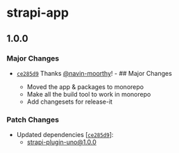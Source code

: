 # strapi-app

## 1.0.0

### Major Changes

- [`ce285d9`](https://github.com/timelessco/strapi-ts-monorepo/commit/ce285d95552faf7a32c020a47c9d6531a154877f)
  Thanks [@navin-moorthy](https://github.com/navin-moorthy)! - ## Major Changes

  - Moved the app & packages to monorepo
  - Make all the build tool to work in monorepo
  - Add changesets for release-it

### Patch Changes

- Updated dependencies
  [[`ce285d9`](https://github.com/timelessco/strapi-ts-monorepo/commit/ce285d95552faf7a32c020a47c9d6531a154877f)]:
  - strapi-plugin-uno@1.0.0
